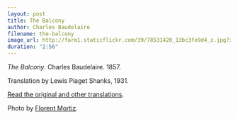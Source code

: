 ```yaml
---
layout: post
title: The Balcony
author: Charles Baudelaire
filename: the-balcony
image_url: http://farm1.staticflickr.com/39/78531420_13bc3fe9d4_z.jpg?zz=1
duration: "2:56"
---
```


_The Balcony_.  Charles Baudelaire.  1857.

Translation by Lewis Piaget Shanks, 1931.

[Read the original and other translations](http://fleursdumal.org/poem/133).

Photo by [Florent Mortiz](http://www.flickr.com/photos/mrfenwick/78531420/).
